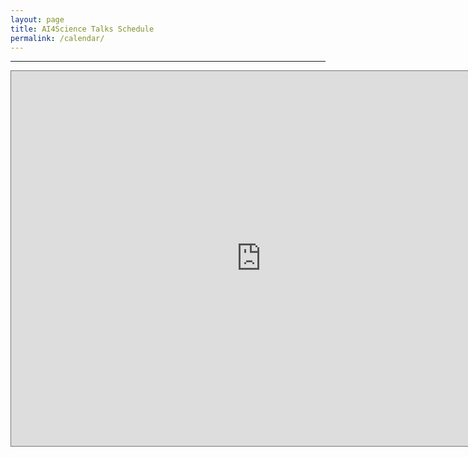 ```yaml
---
layout: page
title: AI4Science Talks Schedule
permalink: /calendar/
---
```


-----------



<iframe src="https://calendar.google.com/calendar/embed?height=600&wkst=2&bgcolor=%23ffffff&ctz=Europe%2FBudapest&showTitle=0&showNav=1&showDate=1&showPrint=1&showTabs=1&src=YWk0c2NpZW5jZXRhbGtzQGdtYWlsLmNvbQ&src=ZW4tZ2IuZ2VybWFuI2hvbGlkYXlAZ3JvdXAudi5jYWxlbmRhci5nb29nbGUuY29t&color=%23039BE5&color=%230B8043" style="border:solid 1px #777" width="800" height="600" frameborder="0" scrolling="no"></iframe>
